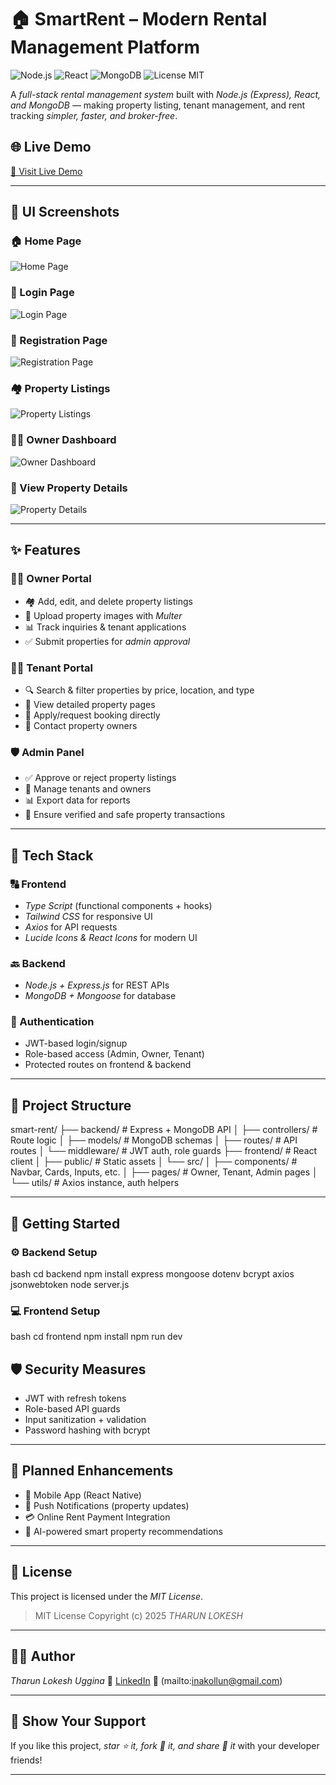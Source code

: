 # 🏠 SmartRent – Modern Rental Management Platform

![Node.js](https://img.shields.io/badge/Node.js-339933?style=for-the-badge\&logo=node.js\&logoColor=white) ![React](https://img.shields.io/badge/React-20232A?style=for-the-badge\&logo=react\&logoColor=61DAFB) ![MongoDB](https://img.shields.io/badge/MongoDB-47A248?style=for-the-badge\&logo=mongodb\&logoColor=white) ![License MIT](https://img.shields.io/badge/License-MIT-yellow?style=for-the-badge)

A *full-stack rental management system* built with *Node.js (Express), React, and MongoDB* — making property listing, tenant management, and rent tracking *simpler, faster, and broker-free*.

## 🌐 Live Demo

[🚀 Visit Live Demo](https://smart-renter-05od.onrender.com )

---

## 📸 UI Screenshots

### 🏠 Home Page

![Home Page](screenshots/home.png)

### 🔐 Login Page

![Login Page](screenshots/login.png)

### 📝 Registration Page

![Registration Page](screenshots/signup.png)

### 🏘 Property Listings

![Property Listings](screenshots/search.png)

### 🧑‍💼 Owner Dashboard

![Owner Dashboard](screenshots/dashboard.png)


### 📄 View Property Details

![Property Details](screenshots/view.png)

---

## ✨ Features

### 👨‍💼 Owner Portal

* 🏘 Add, edit, and delete property listings
* 📸 Upload property images with *Multer*
* 📊 Track inquiries & tenant applications
* ✅ Submit properties for *admin approval*

### 👨‍🎓 Tenant Portal

* 🔍 Search & filter properties by price, location, and type
* 🏡 View detailed property pages
* 📝 Apply/request booking directly
* 💬 Contact property owners

### 🛡 Admin Panel

* ✅ Approve or reject property listings
* 🧾 Manage tenants and owners
* 📊 Export data for reports
* 🚨 Ensure verified and safe property transactions

---

## 🧰 Tech Stack

### 🔠 Frontend

* *Type Script* (functional components + hooks)
* *Tailwind CSS* for responsive UI
* *Axios* for API requests
* *Lucide Icons & React Icons* for modern UI

### 🔙 Backend

* *Node.js + Express.js* for REST APIs
* *MongoDB + Mongoose* for database

### 🔐 Authentication

* JWT-based login/signup
* Role-based access (Admin, Owner, Tenant)
* Protected routes on frontend & backend

---

## 📁 Project Structure


smart-rent/
├── backend/                # Express + MongoDB API
│   ├── controllers/        # Route logic
│   ├── models/             # MongoDB schemas
│   ├── routes/             # API routes
│   └── middleware/         # JWT auth, role guards
├── frontend/               # React client
│   ├── public/             # Static assets
│   └── src/
│       ├── components/     # Navbar, Cards, Inputs, etc.
│       ├── pages/          # Owner, Tenant, Admin pages
│       └── utils/          # Axios instance, auth helpers


---

## 🚀 Getting Started

### ⚙ Backend Setup

bash
cd backend
npm install express mongoose dotenv bcrypt axios jsonwebtoken
node server.js


### 💻 Frontend Setup

bash
cd frontend
npm install
npm run dev


## 🛡 Security Measures

* JWT with refresh tokens
* Role-based API guards
* Input sanitization + validation
* Password hashing with bcrypt

---

## 🔮 Planned Enhancements

* 📱 Mobile App (React Native)
* 🔔 Push Notifications (property updates)
* 💳 Online Rent Payment Integration
* 🤖 AI-powered smart property recommendations

---

## 📃 License

This project is licensed under the *MIT License*.

> MIT License
> Copyright (c) 2025 *THARUN LOKESH*

---

## 👨‍💻 Author

*Tharun Lokesh Uggina*
🔗 [LinkedIn](https://www.linkedin.com/in/naveenkumarinakollu)
📧 (mailto:inakollun@gmail.com)

---

## 🌟 Show Your Support

If you like this project, *star ⭐ it, fork 🍴 it, and share 💬 it* with your developer friends!

---
